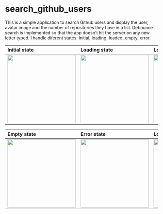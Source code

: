 # search_github_users

This is a simple application to search Github users and display the user, avatar image and the number of repositories they have in a list. 
Debounce search is implemented so that the app doesn't hit the server on any new letter typed. 
I handle diferent states: Initial, loading, loaded, empty, error.

| Initial state           | Loading state           | Loaded state            | 
| :---------------------- | :---------------------- | :---------------------- | 
| <img src="https://user-images.githubusercontent.com/85323846/184419750-a1c410f0-f0c9-4753-a41d-dc0cae9fe018.png" width="225"/> | <img src="https://user-images.githubusercontent.com/85323846/184419748-ba8fbc63-c38e-4d2f-815d-037b89f90185.png" width="225"/> | <img src="https://user-images.githubusercontent.com/85323846/184419746-886ca972-bccc-4c8b-8a09-72e355efe25c.png" width="225"/> | 

| Empty state             | Error state             | Loaded state            |
| :---------------------- | :---------------------- | :---------------------- |
| <img src="https://user-images.githubusercontent.com/85323846/184419745-164e8169-dba5-4bbe-823c-6ee54f4f010a.png" width="225"/> | <img src="https://user-images.githubusercontent.com/85323846/184419719-d3fe7f5c-aa52-4c70-b189-3a6e7c65ad81.png" width="225"/> | <img src="https://user-images.githubusercontent.com/85323846/184420253-cb76b58c-5797-4b01-a750-255a58c13aea.png" width="225"/> | 
